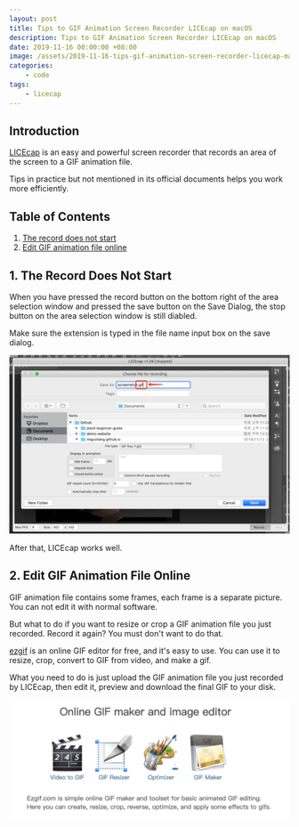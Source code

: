 ```yaml
---
layout: post
title: Tips to GIF Animation Screen Recorder LICEcap on macOS
description: Tips to GIF Animation Screen Recorder LICEcap on macOS
date: 2019-11-16 00:00:00 +08:00
image: /assets/2019-11-16-tips-gif-animation-screen-recorder-licecap-mac-os/banner.jpg
categories:
    - code
tags:
    - licecap
---
```


## Introduction

[LICEcap](https://www.cockos.com/licecap/) is an easy and powerful screen recorder that records an area of the screen to a GIF animation file.

Tips in practice but not mentioned in its official documents helps you work more efficiently.

## Table of Contents

1. [The record does not start](#1-the-record-does-not-start)
2. [Edit GIF animation file online](#2-crop-gif-animation-file-online)

## 1. The Record Does Not Start

When you have pressed the record button on the bottom right of the area selection window and pressed the save button on the Save Dialog, the stop button on the area selection window is still diabled.

Make sure the extension is typed in the file name input box on the save dialog.

![File Extension Name is Required](/assets/2019-11-16-tips-gif-animation-screen-recorder-licecap-mac-os/tips-1.jpg)

After that, LICEcap works well.

## 2. Edit GIF Animation File Online

GIF animation file contains some frames, each frame is a separate picture. You can not edit it with normal software.

But what to do if you want to resize or crop a GIF animation file you just recorded. Record it again? You must don't want to do that.

[ezgif](https://ezgif.com/) is an online GIF editor for free, and it's easy to use. You can use it to resize, crop, convert to GIF from video, and make a gif.

What you need to do is just upload the GIF animation file you just recorded by LICEcap, then edit it, preview and download the final GIF to your disk.

![ezgif](/assets/2019-11-16-tips-gif-animation-screen-recorder-licecap-mac-os/tips-2.jpg)
